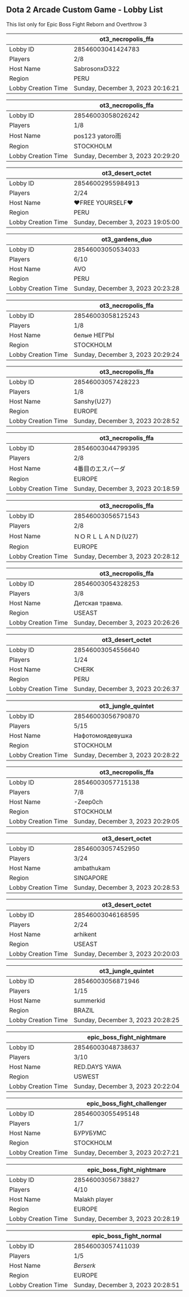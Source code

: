 ## Dota 2 Arcade Custom Game - Lobby List

This list only for Epic Boss Fight Reborn and Overthrow 3

|  | ot3_necropolis_ffa |
| ------ | ------ |
| Lobby ID | 28546003041424783 |
| Players | 2/8 |
| Host Name | SabrosonxD322 |
| Region | PERU |
| Lobby Creation Time | Sunday, December 3, 2023 20:16:21 |


|  | ot3_necropolis_ffa |
| ------ | ------ |
| Lobby ID | 28546003058026242 |
| Players | 1/8 |
| Host Name | pos123 yatoro雨 |
| Region | STOCKHOLM |
| Lobby Creation Time | Sunday, December 3, 2023 20:29:20 |


|  | ot3_desert_octet |
| ------ | ------ |
| Lobby ID | 28546002955984913 |
| Players | 2/24 |
| Host Name | ♥FREE YOURSELF♥ |
| Region | PERU |
| Lobby Creation Time | Sunday, December 3, 2023 19:05:00 |


|  | ot3_gardens_duo |
| ------ | ------ |
| Lobby ID | 28546003050534033 |
| Players | 6/10 |
| Host Name | AVO |
| Region | PERU |
| Lobby Creation Time | Sunday, December 3, 2023 20:23:28 |


|  | ot3_necropolis_ffa |
| ------ | ------ |
| Lobby ID | 28546003058125243 |
| Players | 1/8 |
| Host Name | белые НЕГРЫ |
| Region | STOCKHOLM |
| Lobby Creation Time | Sunday, December 3, 2023 20:29:24 |


|  | ot3_necropolis_ffa |
| ------ | ------ |
| Lobby ID | 28546003057428223 |
| Players | 1/8 |
| Host Name | Sanshy(U27) |
| Region | EUROPE |
| Lobby Creation Time | Sunday, December 3, 2023 20:28:52 |


|  | ot3_necropolis_ffa |
| ------ | ------ |
| Lobby ID | 28546003044799395 |
| Players | 2/8 |
| Host Name | 4番目のエスパーダ |
| Region | EUROPE |
| Lobby Creation Time | Sunday, December 3, 2023 20:18:59 |


|  | ot3_necropolis_ffa |
| ------ | ------ |
| Lobby ID | 28546003056571543 |
| Players | 2/8 |
| Host Name | ＮＯＲＬＬＡＮＤ(U27) |
| Region | EUROPE |
| Lobby Creation Time | Sunday, December 3, 2023 20:28:12 |


|  | ot3_necropolis_ffa |
| ------ | ------ |
| Lobby ID | 28546003054328253 |
| Players | 3/8 |
| Host Name | Детская травма. |
| Region | USEAST |
| Lobby Creation Time | Sunday, December 3, 2023 20:26:26 |


|  | ot3_desert_octet |
| ------ | ------ |
| Lobby ID | 28546003054556640 |
| Players | 1/24 |
| Host Name | CHERK |
| Region | PERU |
| Lobby Creation Time | Sunday, December 3, 2023 20:26:37 |


|  | ot3_jungle_quintet |
| ------ | ------ |
| Lobby ID | 28546003056790870 |
| Players | 5/15 |
| Host Name | Нафотомоядевушка |
| Region | STOCKHOLM |
| Lobby Creation Time | Sunday, December 3, 2023 20:28:22 |


|  | ot3_necropolis_ffa |
| ------ | ------ |
| Lobby ID | 28546003057715138 |
| Players | 7/8 |
| Host Name | -Zeep0ch |
| Region | STOCKHOLM |
| Lobby Creation Time | Sunday, December 3, 2023 20:29:05 |


|  | ot3_desert_octet |
| ------ | ------ |
| Lobby ID | 28546003057452950 |
| Players | 3/24 |
| Host Name | ambathukam |
| Region | SINGAPORE |
| Lobby Creation Time | Sunday, December 3, 2023 20:28:53 |


|  | ot3_desert_octet |
| ------ | ------ |
| Lobby ID | 28546003046168595 |
| Players | 2/24 |
| Host Name | arhikent |
| Region | USEAST |
| Lobby Creation Time | Sunday, December 3, 2023 20:20:03 |


|  | ot3_jungle_quintet |
| ------ | ------ |
| Lobby ID | 28546003056871946 |
| Players | 1/15 |
| Host Name | summerkid |
| Region | BRAZIL |
| Lobby Creation Time | Sunday, December 3, 2023 20:28:25 |


|  | epic_boss_fight_nightmare |
| ------ | ------ |
| Lobby ID | 28546003048738637 |
| Players | 3/10 |
| Host Name | RED.DAYS YAWA |
| Region | USWEST |
| Lobby Creation Time | Sunday, December 3, 2023 20:22:04 |


|  | epic_boss_fight_challenger |
| ------ | ------ |
| Lobby ID | 28546003055495148 |
| Players | 1/7 |
| Host Name | БУРУБУМС |
| Region | STOCKHOLM |
| Lobby Creation Time | Sunday, December 3, 2023 20:27:21 |


|  | epic_boss_fight_nightmare |
| ------ | ------ |
| Lobby ID | 28546003056738827 |
| Players | 4/10 |
| Host Name | Malakh player |
| Region | EUROPE |
| Lobby Creation Time | Sunday, December 3, 2023 20:28:19 |


|  | epic_boss_fight_normal |
| ------ | ------ |
| Lobby ID | 28546003057411039 |
| Players | 1/5 |
| Host Name | _Berserk_ |
| Region | EUROPE |
| Lobby Creation Time | Sunday, December 3, 2023 20:28:51 |


